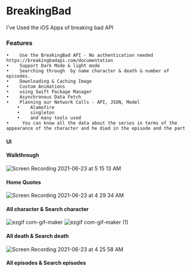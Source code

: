 # BreakingBad
I've Used the iOS Apps of breaking bad API 
### Features
	•	 Use the BreakingBad API - No authentication needed  https://breakingbadapi.com/documentation
	•	 Support Dark Mode & light mode 
	•	 Searching through  by name character & death & number of episodes.
	•	 Downloading & Caching Image
	•	 Custom Animations
	•	 using Swift Package Manager
	•	 Asynchronous Data Fetch
	•	 Planning our Network Calls - API, JSON, Model
        •	 Alamofire
        •	 singleton
        •	 and many tools used
	•	  You can know all the data about the series in terms of the appearance of the character and he died in the episode and the part


  


#### UI
#### Walkthrough

![Screen Recording 2021-06-23 at 5 15 13 AM](https://user-images.githubusercontent.com/41602889/123030085-7beaff00-d3e2-11eb-8752-ea35620d879a.gif)

#### Home Quotes
![Screen Recording 2021-06-23 at 4 29 34 AM](https://user-images.githubusercontent.com/41602889/123029462-72ad6280-d3e1-11eb-8a14-a279ff75bb9c.gif)


#### All character & Search character
![ezgif com-gif-maker](https://user-images.githubusercontent.com/41602889/123033679-6f69a500-d3e8-11eb-8d33-13d2429ad5c0.gif)
![ezgif com-gif-maker (1)](https://user-images.githubusercontent.com/41602889/123034084-2f56f200-d3e9-11eb-8ebd-33881aa8e73d.gif)

#### All death & Search death
![Screen Recording 2021-06-23 at 4 25 58 AM](https://user-images.githubusercontent.com/41602889/123029361-45f94b00-d3e1-11eb-836f-cc7d0659d98e.gif)

#### All episodes & Search episodes


